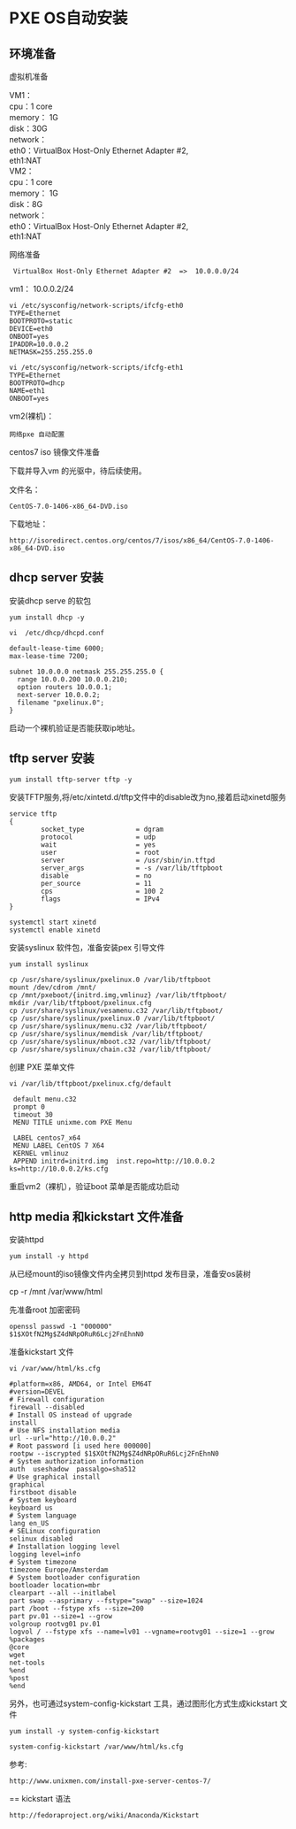# PXE OS自动安装

## 环境准备

虚拟机准备

VM1： <br>
	cpu：1 core <br>
	memory： 1G <br>
	disk：30G <br>
	network： <br>
	    eth0：VirtualBox Host-Only Ethernet Adapter #2, <br>
	    eth1:NAT <br>
VM2： <br>
	cpu：1 core <br>
	memory： 1G <br>
	disk：8G <br>
	network： <br>
	    eth0：VirtualBox Host-Only Ethernet Adapter #2, <br>
	    eth1:NAT <br>

网络准备

	 VirtualBox Host-Only Ethernet Adapter #2  =>  10.0.0.0/24
vm1：
	10.0.0.2/24

	vi /etc/sysconfig/network-scripts/ifcfg-eth0 
	TYPE=Ethernet
	BOOTPROTO=static
	DEVICE=eth0
	ONBOOT=yes
	IPADDR=10.0.0.2
	NETMASK=255.255.255.0

	vi /etc/sysconfig/network-scripts/ifcfg-eth1
	TYPE=Ethernet
	BOOTPROTO=dhcp
	NAME=eth1
	ONBOOT=yes

vm2(裸机)：

	网络pxe 自动配置


centos7 iso 镜像文件准备

下载并导入vm 的光驱中，待后续使用。

文件名：

	CentOS-7.0-1406-x86_64-DVD.iso 

下载地址：

	http://isoredirect.centos.org/centos/7/isos/x86_64/CentOS-7.0-1406-x86_64-DVD.iso 

## dhcp server 安装

安装dhcp serve 的软包

	yum install dhcp -y

	vi  /etc/dhcp/dhcpd.conf 

	default-lease-time 6000;
	max-lease-time 7200;

	subnet 10.0.0.0 netmask 255.255.255.0 {
	  range 10.0.0.200 10.0.0.210;
	  option routers 10.0.0.1;
	  next-server 10.0.0.2;
	  filename "pxelinux.0";
	}


启动一个裸机验证是否能获取ip地址。

## tftp server 安装

	yum install tftp-server tftp -y

安装TFTP服务,将/etc/xintetd.d/tftp文件中的disable改为no,接着启动xinetd服务

	service tftp
	{
	        socket_type             = dgram
	        protocol                = udp
	        wait                    = yes
	        user                    = root
	        server                  = /usr/sbin/in.tftpd
	        server_args             = -s /var/lib/tftpboot
	        disable                 = no
	        per_source              = 11
	        cps                     = 100 2
	        flags                   = IPv4
	}

	systemctl start xinetd
	systemctl enable xinetd	


安装syslinux 软件包，准备安装pex 引导文件

	yum install syslinux

	cp /usr/share/syslinux/pxelinux.0 /var/lib/tftpboot
	mount /dev/cdrom /mnt/
	cp /mnt/pxeboot/{initrd.img,vmlinuz} /var/lib/tftpboot/
	mkdir /var/lib/tftpboot/pxelinux.cfg
	cp /usr/share/syslinux/vesamenu.c32 /var/lib/tftpboot/	
	cp /usr/share/syslinux/pxelinux.0 /var/lib/tftpboot/
	cp /usr/share/syslinux/menu.c32 /var/lib/tftpboot/
	cp /usr/share/syslinux/memdisk /var/lib/tftpboot/
	cp /usr/share/syslinux/mboot.c32 /var/lib/tftpboot/
	cp /usr/share/syslinux/chain.c32 /var/lib/tftpboot/

创建 PXE 菜单文件

	vi /var/lib/tftpboot/pxelinux.cfg/default

	 default menu.c32
	 prompt 0
	 timeout 30
	 MENU TITLE unixme.com PXE Menu

	 LABEL centos7_x64
	 MENU LABEL CentOS 7 X64
	 KERNEL vmlinuz
	 APPEND initrd=initrd.img  inst.repo=http://10.0.0.2  ks=http://10.0.0.2/ks.cfg


重启vm2（裸机），验证boot 菜单是否能成功启动

## http media 和kickstart 文件准备

安装httpd

	yum install -y httpd

从已经mount的iso镜像文件内全拷贝到httpd 发布目录，准备安os装树

   cp -r /mnt /var/www/html

先准备root 加密密码

	openssl passwd -1 "000000"
    $1$XOtfN2Mg$Z4dNRpORuR6Lcj2FnEhnN0

准备kickstart 文件

	vi /var/www/html/ks.cfg

	#platform=x86, AMD64, or Intel EM64T
	#version=DEVEL
	# Firewall configuration
	firewall --disabled
	# Install OS instead of upgrade
	install
	# Use NFS installation media
	url --url="http://10.0.0.2"
	# Root password [i used here 000000]
	rootpw --iscrypted $1$XOtfN2Mg$Z4dNRpORuR6Lcj2FnEhnN0
	# System authorization information
	auth  useshadow  passalgo=sha512
	# Use graphical install
	graphical
	firstboot disable
	# System keyboard
	keyboard us
	# System language
	lang en_US
	# SELinux configuration
	selinux disabled
	# Installation logging level
	logging level=info
	# System timezone
	timezone Europe/Amsterdam
	# System bootloader configuration
	bootloader location=mbr
	clearpart --all --initlabel
	part swap --asprimary --fstype="swap" --size=1024
	part /boot --fstype xfs --size=200
	part pv.01 --size=1 --grow
	volgroup rootvg01 pv.01
	logvol / --fstype xfs --name=lv01 --vgname=rootvg01 --size=1 --grow
	%packages
	@core
	wget
	net-tools
	%end
	%post
	%end

另外，也可通过system-config-kickstart 工具，通过图形化方式生成kickstart 文件

	yum install -y system-config-kickstart 

	system-config-kickstart /var/www/html/ks.cfg


参考:

	http://www.unixmen.com/install-pxe-server-centos-7/ 

== kickstart 语法

	http://fedoraproject.org/wiki/Anaconda/Kickstart
